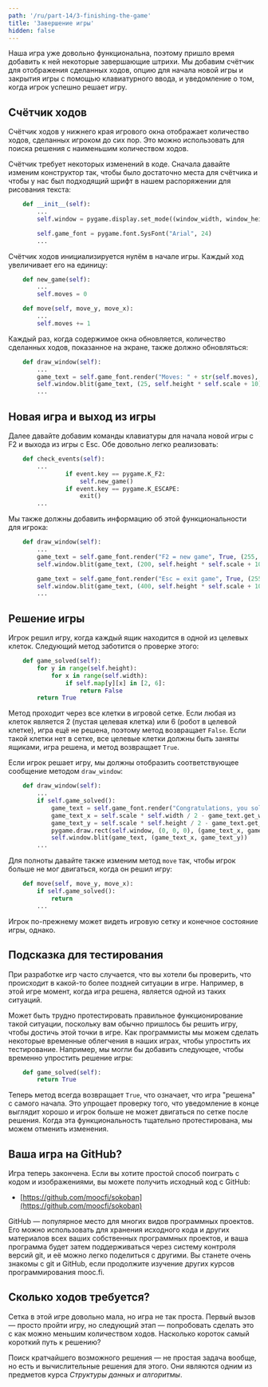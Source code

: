 ```yaml
---
path: '/ru/part-14/3-finishing-the-game'
title: 'Завершение игры'
hidden: false
---
```


Наша игра уже довольно функциональна, поэтому пришло время добавить к ней некоторые завершающие штрихи. Мы добавим счётчик для отображения сделанных ходов, опцию для начала новой игры и закрытия игры с помощью клавиатурного ввода, и уведомление о том, когда игрок успешно решает игру.

## Счётчик ходов

Счётчик ходов у нижнего края игрового окна отображает количество ходов, сделанных игроком до сих пор. Это можно использовать для поиска решения с наименьшим количеством ходов.

Счётчик требует некоторых изменений в коде. Сначала давайте изменим конструктор так, чтобы было достаточно места для счётчика и чтобы у нас был подходящий шрифт в нашем распоряжении для рисования текста:

```python
    def __init__(self):
        ...
        self.window = pygame.display.set_mode((window_width, window_height + self.scale))

        self.game_font = pygame.font.SysFont("Arial", 24)
        ...
```

Счётчик ходов инициализируется нулём в начале игры. Каждый ход увеличивает его на единицу:

```python
    def new_game(self):
        ...
        self.moves = 0
```

```python
    def move(self, move_y, move_x):
        ...
        self.moves += 1

```

Каждый раз, когда содержимое окна обновляется, количество сделанных ходов, показанное на экране, также должно обновляться:

```python
    def draw_window(self):
        ...
        game_text = self.game_font.render("Moves: " + str(self.moves), True, (255, 0, 0))
        self.window.blit(game_text, (25, self.height * self.scale + 10))
        ...
```

## Новая игра и выход из игры

Далее давайте добавим команды клавиатуры для начала новой игры с F2 и выхода из игры с Esc. Обе довольно легко реализовать:

```python
    def check_events(self):
        ...
                if event.key == pygame.K_F2:
                    self.new_game()
                if event.key == pygame.K_ESCAPE:
                    exit()
        ...
```

Мы также должны добавить информацию об этой функциональности для игрока:

```python
    def draw_window(self):
        ...
        game_text = self.game_font.render("F2 = new game", True, (255, 0, 0))
        self.window.blit(game_text, (200, self.height * self.scale + 10))

        game_text = self.game_font.render("Esc = exit game", True, (255, 0, 0))
        self.window.blit(game_text, (400, self.height * self.scale + 10))
        ...
```

## Решение игры

Игрок решил игру, когда каждый ящик находится в одной из целевых клеток. Следующий метод заботится о проверке этого:

```python
    def game_solved(self):
        for y in range(self.height):
            for x in range(self.width):
                if self.map[y][x] in [2, 6]:
                    return False
        return True
```

Метод проходит через все клетки в игровой сетке. Если любая из клеток является 2 (пустая целевая клетка) или 6 (робот в целевой клетке), игра ещё не решена, поэтому метод возвращает `False`. Если такой клетки нет в сетке, все целевые клетки должны быть заняты ящиками, игра решена, и метод возвращает `True`.

Если игрок решает игру, мы должны отобразить соответствующее сообщение методом `draw_window`:

```python
    def draw_window(self):
        ...
        if self.game_solved():
            game_text = self.game_font.render("Congratulations, you solved the game!", True, (255, 0, 0))
            game_text_x = self.scale * self.width / 2 - game_text.get_width() / 2
            game_text_y = self.scale * self.height / 2 - game_text.get_height() / 2
            pygame.draw.rect(self.window, (0, 0, 0), (game_text_x, game_text_y, game_text.get_width(), game_text.get_height()))
            self.window.blit(game_text, (game_text_x, game_text_y))
        ...
```

Для полноты давайте также изменим метод `move` так, чтобы игрок больше не мог двигаться, когда он решил игру:

```python
    def move(self, move_y, move_x):
        if self.game_solved():
            return
        ...
```

Игрок по-прежнему может видеть игровую сетку и конечное состояние игры, однако.

## Подсказка для тестирования

При разработке игр часто случается, что вы хотели бы проверить, что происходит в какой-то более поздней ситуации в игре. Например, в этой игре момент, когда игра решена, является одной из таких ситуаций.

Может быть трудно протестировать правильное функционирование такой ситуации, поскольку вам обычно пришлось бы решить игру, чтобы достичь этой точки в игре. Как программисты мы можем сделать некоторые временные облегчения в наших играх, чтобы упростить их тестирование. Например, мы могли бы добавить следующее, чтобы временно упростить решение игры:

```python
    def game_solved(self):
        return True
```

Теперь метод всегда возвращает `True`, что означает, что игра "решена" с самого начала. Это упрощает проверку того, что уведомление в конце выглядит хорошо и игрок больше не может двигаться по сетке после решения. Когда эта функциональность тщательно протестирована, мы можем отменить изменения.

## Ваша игра на GitHub?

Игра теперь закончена. Если вы хотите простой способ поиграть с кодом и изображениями, вы можете получить исходный код с GitHub:

* [https://github.com/moocfi/sokoban](https://github.com/moocfi/sokoban)

GitHub — популярное место для многих видов программных проектов. Его можно использовать для хранения исходного кода и других материалов всех ваших собственных программных проектов, и ваша программа будет затем поддерживаться через систему контроля версий git, и её можно легко поделиться с другими. Вы станете очень знакомы с git и GitHub, если продолжите изучение других курсов программирования mooc.fi.

## Сколько ходов требуется?

Сетка в этой игре довольно мала, но игра не так проста. Первый вызов — просто пройти игру, но следующий этап — попробовать сделать это с как можно меньшим количеством ходов. Насколько короток самый короткий путь к решению?

Поиск кратчайшего возможного решения — не простая задача вообще, но есть и вычислительные решения для этого. Они являются одним из предметов курса _Структуры данных и алгоритмы_.